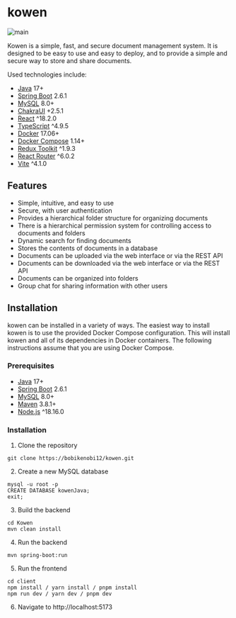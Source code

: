 # kowen

![main](https://github.com/bobikenobi12/kowen/actions/workflows/main.yml/badge.svg?branch=feature-1)

Kowen is a simple, fast, and secure document management system. It is
designed to be easy to use and easy to deploy, and to provide a simple
and secure way to store and share documents.

Used technologies include:

- [Java](https://www.java.com/) 17+
- [Spring Boot](https://spring.io/projects/spring-boot) 2.6.1
- [MySQL](https://www.mysql.com/) 8.0+
- [ChakraUI](https://chakra-ui.com/) +2.5.1
- [React](https://facebook.github.io/react/) ^18.2.0
- [TypeScript](https://www.typescriptlang.org/) ^4.9.5
- [Docker](https://www.docker.com/) 17.06+
- [Docker Compose](https://docs.docker.com/compose/) 1.14+
- [Redux Toolkit](https://redux-toolkit.js.org/) ^1.9.3
- [React Router](https://reactrouter.com/) ^6.0.2
- [Vite](https://vitejs.dev/) ^4.1.0

## Features

- Simple, intuitive, and easy to use
- Secure, with user authentication
- Provides a hierarchical folder structure for organizing documents
- There is a hierarchical permission system for controlling access to
  documents and folders
- Dynamic search for finding documents
- Stores the contents of documents in a database
- Documents can be uploaded via the web interface or via the REST API
- Documents can be downloaded via the web interface or via the REST API
- Documents can be organized into folders
- Group chat for sharing information with other users

## Installation

kowen can be installed in a variety of ways. The easiest way to install
kowen is to use the provided Docker Compose configuration. This will
install kowen and all of its dependencies in Docker containers. The
following instructions assume that you are using Docker Compose.

### Prerequisites

- [Java](https://www.java.com/) 17+
- [Spring Boot](https://spring.io/projects/spring-boot) 2.6.1
- [MySQL](https://www.mysql.com/) 8.0+
- [Maven](https://maven.apache.org/) 3.8.1+
- [Node.js](https://nodejs.org/) ^18.16.0

### Installation

1. Clone the repository

```
git clone https://bobikenobi12/kowen.git
```

2. Create a new MySQL database

```
mysql -u root -p
CREATE DATABASE kowenJava;
exit;
```

3. Build the backend

```
cd Kowen
mvn clean install
```

4. Run the backend

```
mvn spring-boot:run
```

5. Run the frontend

```
cd client
npm install / yarn install / pnpm install
npm run dev / yarn dev / pnpm dev
```

6. Navigate to http://localhost:5173

